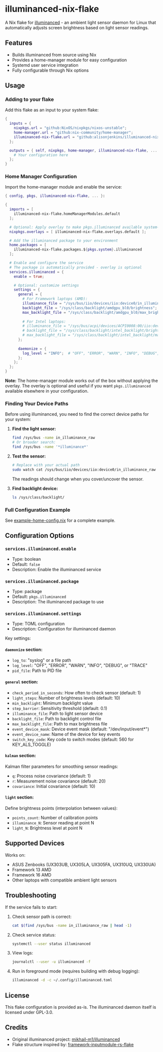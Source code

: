 # illuminanced-nix-flake

A Nix flake for [illuminanced](https://github.com/mikhail-m1/illuminanced) - an ambient light sensor daemon for Linux that automatically adjusts screen brightness based on light sensor readings.

## Features

- Builds illuminanced from source using Nix
- Provides a home-manager module for easy configuration
- Systemd user service integration
- Fully configurable through Nix options

## Usage

### Adding to your flake

Add this flake as an input to your system flake:

```nix
{
  inputs = {
    nixpkgs.url = "github:NixOS/nixpkgs/nixos-unstable";
    home-manager.url = "github:nix-community/home-manager";
    illuminanced-nix-flake.url = "github:alisonjenkins/illuminanced-nix-flake";
  };

  outputs = { self, nixpkgs, home-manager, illuminanced-nix-flake, ... }: {
    # Your configuration here
  };
}
```

### Home Manager Configuration

Import the home-manager module and enable the service:

```nix
{ config, pkgs, illuminanced-nix-flake, ... }:

{
  imports = [
    illuminanced-nix-flake.homeManagerModules.default
  ];

  # Optional: Apply overlay to make pkgs.illuminanced available system-wide
  nixpkgs.overlays = [ illuminanced-nix-flake.overlays.default ];

  # Add the illuminanced package to your environment
  home.packages = [
    illuminanced-nix-flake.packages.${pkgs.system}.illuminanced
  ];

  # Enable and configure the service
  # The package is automatically provided - overlay is optional
  services.illuminanced = {
    enable = true;

    # Optional: customize settings
    settings = {
      general = {
        # For Framework laptops (AMD):
        illuminance_file = "/sys/bus/iio/devices/iio:device0/in_illuminance_raw";
        backlight_file = "/sys/class/backlight/amdgpu_bl0/brightness";
        max_backlight_file = "/sys/class/backlight/amdgpu_bl0/max_brightness";
        
        # For Intel laptops:
        # illuminance_file = "/sys/bus/acpi/devices/ACPI0008:00/iio:device0/in_illuminance_raw";
        # backlight_file = "/sys/class/backlight/intel_backlight/brightness";
        # max_backlight_file = "/sys/class/backlight/intel_backlight/max_brightness";
      };
      
      daemonize = {
        log_level = "INFO";  # "OFF", "ERROR", "WARN", "INFO", "DEBUG", "TRACE"
      };
    };
  };
}
```

**Note:** The home-manager module works out of the box without applying the overlay. The overlay is optional and useful if you want `pkgs.illuminanced` available elsewhere in your configuration.

### Finding Your Device Paths

Before using illuminanced, you need to find the correct device paths for your system:

1. **Find the light sensor:**
   ```bash
   find /sys/bus -name in_illuminance_raw
   # Or broader search:
   find /sys/bus -name '*illuminance*'
   ```

2. **Test the sensor:**
   ```bash
   # Replace with your actual path
   sudo watch cat /sys/bus/iio/devices/iio:device0/in_illuminance_raw
   ```
   The readings should change when you cover/uncover the sensor.

3. **Find backlight device:**
   ```bash
   ls /sys/class/backlight/
   ```

### Full Configuration Example

See [example-home-config.nix](./example-home-config.nix) for a complete example.

## Configuration Options

### `services.illuminanced.enable`
- Type: boolean
- Default: `false`
- Description: Enable the illuminanced service

### `services.illuminanced.package`
- Type: package
- Default: `pkgs.illuminanced`
- Description: The illuminanced package to use

### `services.illuminanced.settings`
- Type: TOML configuration
- Description: Configuration for illuminanced daemon

Key settings:

#### `daemonize` section:
- `log_to`: "syslog" or a file path
- `log_level`: "OFF", "ERROR", "WARN", "INFO", "DEBUG", or "TRACE"
- `pid_file`: Path to PID file

#### `general` section:
- `check_period_in_seconds`: How often to check sensor (default: 1)
- `light_steps`: Number of brightness levels (default: 10)
- `min_backlight`: Minimum backlight value
- `step_barrier`: Sensitivity threshold (default: 0.1)
- `illuminance_file`: Path to light sensor device
- `backlight_file`: Path to backlight control file
- `max_backlight_file`: Path to max brightness file
- `event_device_mask`: Device event mask (default: "/dev/input/event*")
- `event_device_name`: Name of the device for key events
- `switch_key_code`: Key code to switch modes (default: 560 for KEY_ALS_TOGGLE)

#### `kalman` section:
Kalman filter parameters for smoothing sensor readings:
- `q`: Process noise covariance (default: 1)
- `r`: Measurement noise covariance (default: 20)
- `covariance`: Initial covariance (default: 10)

#### `light` section:
Define brightness points (interpolation between values):
- `points_count`: Number of calibration points
- `illuminance_N`: Sensor reading at point N
- `light_N`: Brightness level at point N

## Supported Devices

Works on:
- ASUS Zenbooks (UX303UB, UX305LA, UX305FA, UX310UQ, UX330UA)
- Framework 13 AMD
- Framework 16 AMD
- Other laptops with compatible ambient light sensors

## Troubleshooting

If the service fails to start:

1. Check sensor path is correct:
   ```bash
   cat $(find /sys/bus -name in_illuminance_raw | head -1)
   ```

2. Check service status:
   ```bash
   systemctl --user status illuminanced
   ```

3. View logs:
   ```bash
   journalctl --user -u illuminanced -f
   ```

4. Run in foreground mode (requires building with debug logging):
   ```bash
   illuminanced -d -c ~/.config/illuminanced.toml
   ```

## License

This flake configuration is provided as-is. The illuminanced daemon itself is licensed under GPL-3.0.

## Credits

- Original illuminanced project: [mikhail-m1/illuminanced](https://github.com/mikhail-m1/illuminanced)
- Flake structure inspired by: [framework-inputmodule-rs-flake](https://github.com/alisonjenkins/framework-inputmodule-rs-flake)
